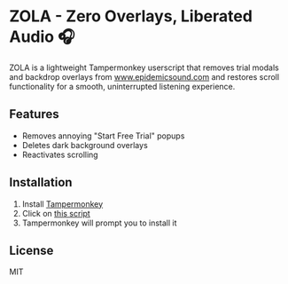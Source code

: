 # ZOLA - Zero Overlays, Liberated Audio 🎧

ZOLA is a lightweight Tampermonkey userscript that removes trial modals and backdrop overlays from www.epidemicsound.com and restores scroll functionality for a smooth, uninterrupted listening experience.

## Features
- Removes annoying "Start Free Trial" popups
- Deletes dark background overlays
- Reactivates scrolling

## Installation
1. Install [Tampermonkey](https://www.tampermonkey.net/)
2. Click on [this script](https://github.com/tonpseudo/zola/raw/main/zola.user.js)
3. Tampermonkey will prompt you to install it

## License
MIT
